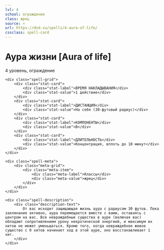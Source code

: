 ```yaml
---
lvl: 4
school: ограждение
class: жрец
source: «
url: https://dnd.su/spells/4-aura-of-life/
cssclass: spell-card
---
```


<div class="spell-container">
    <div class="spell-header">
        <h1 class="spell-name">Аура жизни [Aura of life]</h1>
        <div class="spell-level">4 уровень, ограждение</div>
    </div>
    
    <div class="spell-grid">
        <div class="stat-card">
            <div class="stat-label">ВРЕМЯ НАКЛАДЫВАНИЯ</div>
            <div class="stat-value">1 действие</div>
        </div>
        <div class="stat-card">
            <div class="stat-label">ДИСТАНЦИЯ</div>
            <div class="stat-value">На себя (30-футовый радиус)</div>
        </div>
        <div class="stat-card">
            <div class="stat-label">КОМПОНЕНТЫ</div>
            <div class="stat-value">В</div>
        </div>
        <div class="stat-card">
            <div class="stat-label">ДЛИТЕЛЬНОСТЬ</div>
            <div class="stat-value">Концентрация, вплоть до 10 минут</div>
        </div>
    </div>
    
    <div class="spell-meta">
        <div class="meta-grid">
            <div class="meta-item">
                <div class="meta-label">Классы</div>
                <div class="meta-value">жрец</div>
            </div>
        </div>
    </div>
    
    <div class="spell-description">
        <div class="description-text">
            От вас исходит защищающая жизнь аура с радиусом 30 футов. Пока заклинание активно, аура перемещается вместе с вами, оставаясь с центром на вас. Все невраждебные существа в ауре (включая вас) обладают сопротивлением урону некротической энергией, и максимум их хитов не может уменьшаться. Кроме того, когда невраждебное живое существо с 0 хитов начинает ход в этой ауре, оно восстанавливает 1 хит.
        </div>
    </div>
</div>